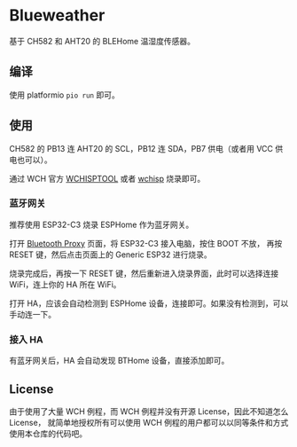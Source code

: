 # Blueweather

基于 CH582 和 AHT20 的 BLEHome 温湿度传感器。

## 编译

使用 platformio `pio run` 即可。

## 使用

CH582 的 PB13 连 AHT20 的 SCL，PB12 连 SDA，PB7 供电（或者用 VCC 供电也可以）。

通过 WCH 官方 [WCHISPTOOL](https://www.wch.cn/downloads/wchisptool_setup_exe.html) 或者 [wchisp](https://github.com/ch32-rs/wchisp) 烧录即可。

### 蓝牙网关

推荐使用 ESP32-C3 烧录 ESPHome 作为蓝牙网关。

打开 [Bluetooth Proxy](https://esphome.io/components/bluetooth_proxy.html) 页面，将 ESP32-C3 接入电脑，按住 BOOT 不放，
再按 RESET 键，然后点击页面上的 Generic ESP32 进行烧录。

烧录完成后，再按一下 RESET 键，然后重新进入烧录界面，此时可以选择连接 WiFi，连上你的 HA 所在 WiFi。

打开 HA，应该会自动检测到 ESPHome 设备，连接即可。如果没有检测到，可以手动连一下。

### 接入 HA

有蓝牙网关后，HA 会自动发现 BTHome 设备，直接添加即可。

## License

由于使用了大量 WCH 例程，而 WCH 例程并没有开源 License，因此不知道怎么 License，
就简单地授权所有可以使用 WCH 例程的用户都可以以同等条件和方式使用本仓库的代码吧。
